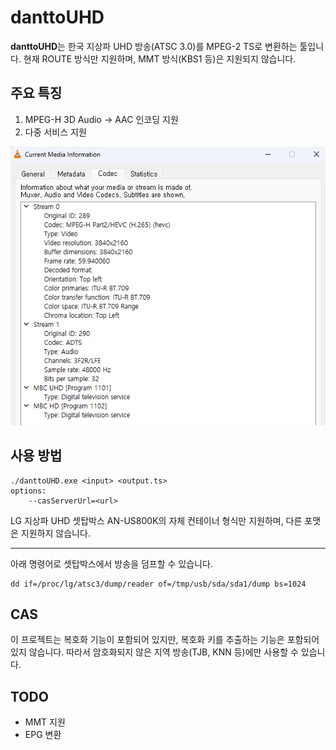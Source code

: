 # danttoUHD
**danttoUHD**는 한국 지상파 UHD 방송(ATSC 3.0)를 MPEG-2 TS로 변환하는 툴입니다.
현재 ROUTE 방식만 지원하며, MMT 방식(KBS1 등)은 지원되지 않습니다.

## 주요 특징
1. MPEG-H 3D Audio → AAC 인코딩 지원
2. 다중 서비스 지원

![stream 구조](images/stream.png)

## 사용 방법
```
./danttoUHD.exe <input> <output.ts>
options:
	--casServerUrl=<url>
```
LG 지상파 UHD 셋탑박스 AN-US800K의 자체 컨테이너 형식만 지원하며, 다른 포맷은 지원하지 않습니다.
***
아래 명령어로 셋탑박스에서 방송을 덤프할 수 있습니다.
```
dd if=/proc/lg/atsc3/dump/reader of=/tmp/usb/sda/sda1/dump bs=1024
```
## CAS
이 프로젝트는 복호화 기능이 포함되어 있지만, 복호화 키를 추출하는 기능은 포함되어 있지 않습니다.
따라서 암호화되지 않은 지역 방송(TJB, KNN 등)에만 사용할 수 있습니다.

## TODO
- MMT 지원
- EPG 변환
